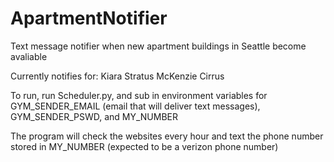 # ApartmentNotifier
Text message notifier when new apartment buildings in Seattle become avaliable

Currently notifies for:
Kiara
Stratus
McKenzie
Cirrus

To run, run Scheduler.py, and sub in environment variables for GYM_SENDER_EMAIL (email that will deliver text messages), GYM_SENDER_PSWD, and MY_NUMBER

The program will check the websites every hour and text the phone number stored in MY_NUMBER (expected to be a verizon phone number)
